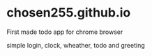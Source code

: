 # chosen255.github.io

First made todo app for chrome browser

simple login, clock, wheather, todo and greeting
